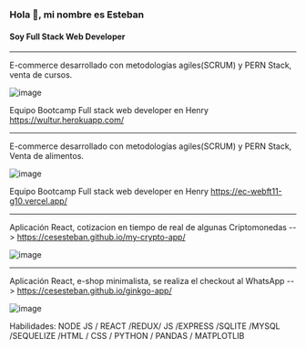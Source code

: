 ### Hola 👋, mi nombre es Esteban
#### Soy Full Stack Web Developer
*******************************************************************************************************************************************
E-commerce desarrollado con metodologías agiles(SCRUM) y PERN Stack, venta de cursos.

![image](https://user-images.githubusercontent.com/61483278/122298695-7584f080-ced3-11eb-88e6-eec0fec7f7d7.png)


Equipo Bootcamp Full stack web developer en Henry
https://wultur.herokuapp.com/

*******************************************************************************************************************************************
E-commerce desarrollado con metodologías agiles(SCRUM) y PERN Stack, Venta de alimentos.

![image](https://user-images.githubusercontent.com/61483278/122298606-5c7c3f80-ced3-11eb-8244-ece65abd8231.png)


Equipo Bootcamp Full stack web developer en Henry
https://ec-webft11-g10.vercel.app/


*******************************************************************************************************************************************
Aplicación React, cotizacion en tiempo de real de algunas Criptomonedas --> https://cesesteban.github.io/my-crypto-app/

![image](https://user-images.githubusercontent.com/61483278/122298676-6f8f0f80-ced3-11eb-9fc3-8b0c62dc7d2c.png)

*******************************************************************************************************************************************
Aplicación React, e-shop minimalista, se realiza el checkout al WhatsApp --> https://cesesteban.github.io/ginkgo-app/

![image](https://user-images.githubusercontent.com/61483278/122298647-6605a780-ced3-11eb-88c9-c762adda1b1f.png)







Habilidades: NODE JS / REACT /REDUX/ JS /EXPRESS /SQLITE /MYSQL /SEQUELIZE  /HTML / CSS / PYTHON / PANDAS / MATPLOTLIB


